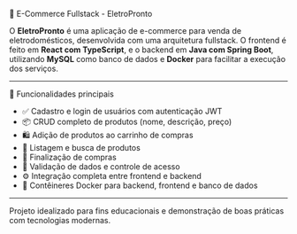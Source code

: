 🛒 E-Commerce Fullstack - EletroPronto

O **EletroPronto** é uma aplicação de e-commerce para venda de eletrodomésticos, desenvolvida com uma arquitetura fullstack. O frontend é feito em **React com TypeScript**, e o backend em **Java com Spring Boot**, utilizando **MySQL** como banco de dados e **Docker** para facilitar a execução dos serviços.

---

 🔧 Funcionalidades principais

- ✅ Cadastro e login de usuários com autenticação JWT
- 📦 CRUD completo de produtos (nome, descrição, preço)
- 🛍️ Adição de produtos ao carrinho de compras
- 🔎 Listagem e busca de produtos
- 🛒 Finalização de compras
- 🔐 Validação de dados e controle de acesso
- ⚙️ Integração completa entre frontend e backend
- 🐳 Contêineres Docker para backend, frontend e banco de dados

---

Projeto idealizado para fins educacionais e demonstração de boas práticas com tecnologias modernas.
